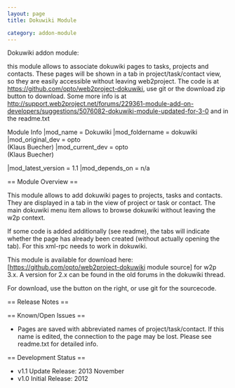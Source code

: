```yaml
---
layout: page
title: Dokuwiki Module

category: addon-module
---
```


Dokuwiki addon module:


this module allows to associate dokuwiki pages to tasks, projects and contacts. These pages will be shown in a tab in project/task/contact view, so they are easily accessible without leaving web2project.
The code is at https://github.com/opto/web2project-dokuwiki, use git or the download zip button to download.
Some more info is at http://support.web2project.net/forums/229361-module-add-on-developers/suggestions/5076082-dokuwiki-module-updated-for-3-0 and in the readme.txt

Module Info
 |mod_name = Dokuwiki
 |mod_foldername = dokuwiki
 |mod_original_dev = opto<br />(Klaus Buecher)
 |mod_current_dev = opto<br />(Klaus Buecher)

 |mod_latest_version = 1.1
 |mod_depends_on = n/a


== Module Overview ==

This module allows to add dokuwiki pages to projects, tasks and contacts. They are displayed in a tab in the view of project or task or contact. The main dokuwiki menu item allows to browse dokuwiki without leaving the w2p context.

If some code is added additionally (see readme), the tabs will indicate whether the page has already been created (without actually opening the tab). For this xml-rpc needs to work in dokuwiki.

This module is available for download here: [https://github.com/opto/web2project-dokuwiki module source] for w2p 3.x. A version for 2.x can be found in the old forums in the dokuwiki thread.

For download, use the <download as zip> button on the right, or use git for the sourcecode.

== Release Notes ==


== Known/Open Issues ==

*  Pages are saved with abbreviated names of project/task/contact. If this name is edited, the connection to the page may be lost.
Please see readme.txt for detailed info.


== Development Status ==

*  v1.1 Update Release: 2013 November
*  v1.0 Initial Release: 2012